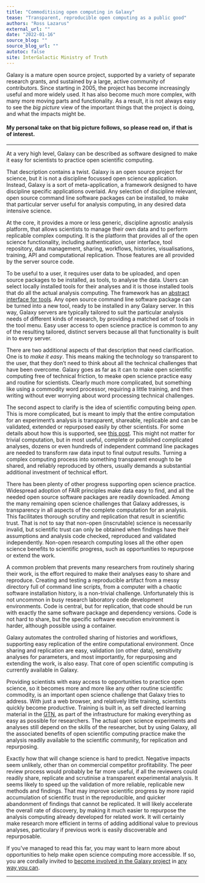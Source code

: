 ```yaml
---
title: "Commoditising open computing in Galaxy"
tease: "Transparent, reproducible open computing as a public good"
authors: "Ross Lazarus"
external_url: ""
date: "2022-01-16"
source_blog: ""
source_blog_url: ""
autotoc: false
site: InterGalactic Ministry of Truth
---
```


Galaxy is a mature open source project, supported by a variety of separate research grants, and sustained by a large, active community of contributors. Since starting in 2005, the project has become increasingly useful and more widely used. It has also become much more complex, with many more moving parts and functionality. As a result, it is not always easy to see the *big picture* view of the important things that the project is doing, and what the impacts might be.

#### My personal take on that big picture follows, so please read on, if that is of interest.

---

At a very high level, Galaxy can be described as software designed to make it easy for scientists to practice open scientific computing.

That description contains a twist. Galaxy is an open source project for science, but it is not a discipline focussed open science application. Instead, Galaxy is a sort of meta-application, a framework designed to have discipline specific applications overlaid. Any selection of discipline relevant, open source command line software packages can be installed, to make that particular server useful for analysis computing, in any desired data intensive science.

At the core, it provides a more or less generic, discipline agnostic analysis platform, that allows scientists to manage their own data and to perform replicable complex computing. It is the platform that provides all of the open science functionality, including authentication, user interface, tool repository, data management, sharing, workflows, histories, visualisations, training, API and computational replication. Those features are all provided by the server source code.

To be useful to a user, it requires user data to be uploaded, and open source packages to be installed, as tools, to analyse the data. Users can select locally installed tools for their analyses and it is those installed tools that do all the actual analysis computing. The framework has an [abstract interface for tools](https://planemo.readthedocs.io/en/latest/writing_standalone.html). Any open source command line software package can be turned into a new tool, ready to be installed in any Galaxy server. In this way, Galaxy servers are typically tailored to suit the particular analysis needs of different kinds of research, by providing a matched set of tools in the tool menu. Easy user access to open science practice is common to any of the resulting tailored, distinct servers because all that functionality is built in to every server.

There are two additional aspects of that description that need clarification. One is to *make it easy*. This means making the technology so transparent to the user, that they don’t need to think about all the technical challenges that have been overcome. Galaxy goes as far as it can to make open scientific computing free of technical friction, to meake open science practice easy and routine for scientists. Clearly much more complicated, but something like using a commodity word processor, requiring a little training, and then writing without ever worrying about word processing technical challenges.

The second aspect to clarify is the idea of scientific computing being *open*. This is more complicated, but is meant to imply that the entire computation for an experiment’s analysis is transparent, shareable, replicable and can be validated, extended or repurposed easily by other scientists. For some details about how this is supported, see [this post](/news/2022-01-17-replicating-computation-ross/). This might not matter for trivial computation, but in most useful, complete or published complicated analyses, dozens or even hundreds of independent command line packages are needed to transform raw data input to final output results. Turning a complex computing process into something transparent enough to be shared, and reliably reproduced by others, usually demands a substantial additional investment of technical effort.

There has been plenty of other progress supporting open science practice. Widespread adoption of FAIR principles make data easy to find, and all the needed open source software packages are readily downloaded. Among the many remaining open science challenges that Galaxy addresses, is transparency in all aspects of the complete computation for an analysis. This facilitates thorough scrutiny and replication that result in scientific trust. That is not to say that non-open (inscrutable) science is necessarily invalid, but scientific trust can only be obtained when findings have their assumptions and analysis code checked, reproduced and validated independently. Non-open research computing loses all the other open science benefits to scientific progress, such as opportunities to repurpose or extend the work.

A common problem that prevents many researchers from routinely sharing their work, is the effort required to make their analyses easy to share and reproduce. Creating and testing a reproducible artifact from a messy directory full of command line scripts, from a computer with a chaotic software installation history, is a non-trivial challenge. Unfortunately this is not uncommon in busy research laboratory code development environments. Code is central, but for replication, that code should be run with exactly the same software package and dependency versions. Code is not hard to share, but the specific software execution environment is harder, although possible using a container.

Galaxy automates the controlled sharing of histories and workflows, supporting easy replication of the entire computational environment. Once sharing and replication are easy, validation (on other data), sensitivity analyses for parameters, and most importantly, for repurposing and extending the work, is also easy. That core of open scientific computing is currently available in Galaxy.

Providing scientists with easy access to opportunities to practice open science, so it becomes more and more like any other routine scientific commodity, is an important open science challenge that Galaxy tries to address. With just a web browser, and relatively little training, scientists quickly become productive. Training is built in, as self directed learning material in the [GTN](https://training.galaxyproject.org/), as part of the infrastructure for making everything as easy as possible for researchers. The actual open science experiments and analyses still depend on the skills of the researcher, but by using Galaxy, all the associated benefits of open scientific computing practice make the analysis readily available to the scientific community, for replication and repurposing.

Exactly how that will change science is hard to predict. Negative impacts seem unlikely, other than on   commercial competitor profitability. The peer review process would probably be far more useful, if all the reviewers could readily share, replicate and scrutinise a transparent experimental analysis. It seems likely to speed up the validation of more reliable, replicable new methods and findings. That may improve scientific progress by more rapid accumulation of scientific trust in the reproducible, and quicker abandonment of findings that cannot be replicated. It will likely accelerate the overall rate of discovery, by making it much easier to repurpose the analysis computing already developed for related work. It will certainly make research more efficient in terms of adding additional value to previous analyses, particulary if previous work is easily discoverable and repurposable.

If you've managed to read this far, you may want to learn more about opportunities to help make open science computing more accessible. If so, you are cordially invited to [become involved in the Galaxy project](/news/2022-01-14-users-guide-to-contribution-ross/) in [any way you can](../../community/contributing).

---
